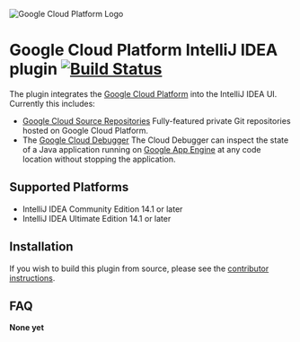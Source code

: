 ![Google Cloud Platform Logo](https://cloud.google.com/_static/images/gcp-logo.png)
# Google Cloud Platform IntelliJ IDEA plugin [![Build Status](https://magnum.travis-ci.com/GoogleCloudPlatform/gcloud-intellij)](https://magnum.travis-ci.com/GoogleCloudPlatform/gcloud-intellij)


The plugin integrates the [Google Cloud Platform](https://cloud.google.com/)
into the IntelliJ IDEA UI. Currently this includes:

* [Google Cloud Source Repositories](https://cloud.google.com/tools/cloud-repositories/) 
  Fully-featured private Git repositories hosted on Google Cloud Platform.
* The [Google Cloud Debugger](https://cloud.google.com/tools/cloud-debugger/) 
  The Cloud Debugger can inspect the state of a Java application running on 
  [Google App Engine](https://cloud.google.com/appengine/)
  at any code location without stopping the application. 


## Supported Platforms

* IntelliJ IDEA Community Edition 14.1 or later
* IntelliJ IDEA Ultimate Edition 14.1 or later

## Installation

<!-- Commented out until we get this set up.
The easiest way to install the plugin is by accessing
the [plugin repository](https://plugins.jetbrains.com/?idea_ce) from inside IDEA. 
-->

If you wish to build this plugin from source, please see the
[contributor instructions](https://github.com/GoogleCloudPlatform/gcloud-intellij/blob/master/CONTRIBUTING.md).

## FAQ


**None yet**

